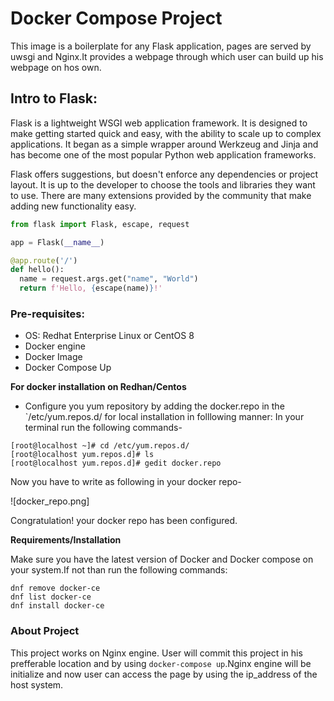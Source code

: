 # Docker Compose Project

This image is a boilerplate for any Flask application, pages are served by uwsgi and Nginx.It provides a webpage through which user can build up his webpage on hos own.

## Intro to Flask:

Flask is a lightweight WSGI web application framework. It is designed to make getting started quick and easy, with the ability to scale up to complex applications. It began as a simple wrapper around Werkzeug and Jinja and has become one of the most popular Python web application frameworks.

Flask offers suggestions, but doesn't enforce any dependencies or project layout. It is up to the developer to choose the tools and libraries they want to use. There are many extensions provided by the community that make adding new functionality easy.

``` Python
from flask import Flask, escape, request

app = Flask(__name__)

@app.route('/')
def hello():
  name = request.args.get("name", "World")
  return f'Hello, {escape(name)}!'
```

### Pre-requisites:

- OS: Redhat Enterprise Linux or CentOS 8
- Docker engine
- Docker Image
- Docker Compose Up

**For docker installation on Redhan/Centos**

- Configure you yum repository by adding the docker.repo in the `/etc/yum.repos.d/ for local installation in folllowing manner:
In your terminal run the following commands-
```
[root@localhost ~]# cd /etc/yum.repos.d/
[root@localhost yum.repos.d]# ls
[root@localhost yum.repos.d]# gedit docker.repo
```
Now you have to write as following in your docker repo-

  ![docker_repo.png]
  
Congratulation! your docker repo has been configured. 

**Requirements/Installation**

Make sure you have the latest version of Docker and Docker compose on your system.If not than run the following commands:
```
dnf remove docker-ce
dnf list docker-ce
dnf install docker-ce
```
### About Project

This project works on Nginx engine. User will commit this project in his prefferable location and by using `docker-compose up`.Nginx engine will be initialize and now user can access the page by using the ip_address of the host system.
